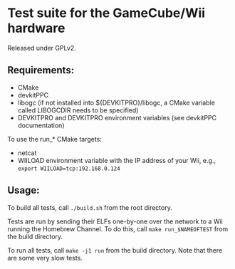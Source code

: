 # Test suite for the GameCube/Wii hardware

Released under GPLv2.

## Requirements:

- CMake
- devkitPPC
- libogc (if not installed into ${DEVKITPRO}/libogc, a CMake variable called LIBOGCDIR needs to be specified)
- DEVKITPRO and DEVKITPRO environment variables (see devkitPPC documentation)

To use the run_* CMake targets:
- netcat
- WIILOAD environment variable with the IP address of your Wii, e.g., `export WIILOAD=tcp:192.168.0.124`

## Usage:

To build all tests, call `./build.sh` from the root directory.

Tests are run by sending their ELFs one-by-one over the network to a Wii running the Homebrew Channel. To do this, call `make run_$NAMEOFTEST` from the build directory.

To run all tests, call `make -j1 run` from the build directory. Note that there are some very slow tests.
